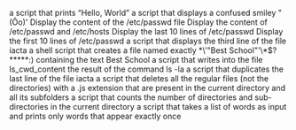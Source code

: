 a script that prints “Hello, World”
 a script that displays a confused smiley "(Ôo)'
Display the content of the /etc/passwd file
Display the content of /etc/passwd and /etc/hosts
Display the last 10 lines of /etc/passwd
Display the first 10 lines of /etc/passwd
 a script that displays the third line of the file iacta
 a shell script that creates a file named exactly \*\\'"Best School"\'\\*$\?\*\*\*\*\*:) containing the text Best School
 a script that writes into the file ls_cwd_content the result of the command ls -la
a script that duplicates the last line of the file iacta
a script that deletes all the regular files (not the directories) with a .js extension that are present in the current directory and all its subfolders
a script that counts the number of directories and sub-directories in the current directory
a script that takes a list of words as input and prints only words that appear exactly once
